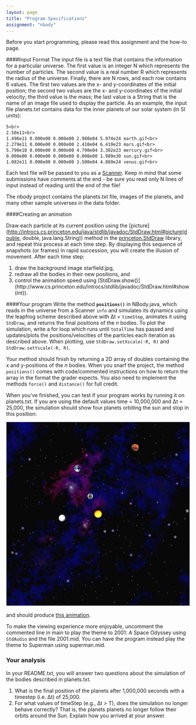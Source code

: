 ```yaml
---
layout: page
title: "Program Specifications"
assignment: "nbody"
---
```


Before you start programming, please read this assignment and the how-to page.

####Input Format
The input file is a text file that contains the information for a particular universe. The first value is an integer N which represents the number of particles. The second value is a real number R which represents the radius of the universe. Finally, there are N rows, and each row contains 6 values. The first two values are the x- and y-coordinates of the initial position; the second two values are the x- and y-coordinates of the initial velocity; the third value is the mass; the last value is a String that is the name of an image file used to display the particle. As an example, the input file planets.txt contains data for the inner planets of our solar system (in SI units):

```
5<br>
2.50e11<br>
1.496e11 0.000e00 0.000e00 2.980e04 5.974e24 earth.gif<br>
2.279e11 0.000e00 0.000e00 2.410e04 6.419e23 mars.gif<br>
5.790e10 0.000e00 0.000e00 4.790e04 3.302e23 mercury.gif<br>
0.000e00 0.000e00 0.000e00 0.000e00 1.989e30 sun.gif<br>
1.082e11 0.000e00 0.000e00 3.500e04 4.869e24 venus.gif<br>
```

Each text file will be passed to you as a [Scanner](http://docs.oracle.com/javase/8/docs/api/java/util/Scanner.html). Keep in mind that some submissions have comments at the end - be sure you read only N lines of input instead of reading until the end of the file!

The nbody project contains the planets.txt file, images of the planets, and many other sample universes in the data folder.

####Creating an animation

Draw each particle at its current position using the [picture](http://introcs.cs.princeton.edu/java/stdlib/javadoc/StdDraw.html#picture(double, double, java.lang.String)) method in the [princeton.StdDraw](http://www.cs.princeton.edu/introcs/stdlib/javadoc/StdDraw.html) library, and repeat this process at each time step. By displaying this sequence of snapshots (or frames) in rapid succession, you will create the illusion of movement. After each time step:
<ol>
<li>draw the background image starfield.jpg, </li>
<li>redraw all the bodies in their new positions, and </li>
<li>control the animation speed using [StdDraw.show()](http://www.cs.princeton.edu/introcs/stdlib/javadoc/StdDraw.html#show(int)). </li>
</ol>

####Your program
Write the method **`positions()`** in NBody.java, which reads in the universe from a Scanner <code>info</code> and simulates its dynamics using the leapfrog scheme described above with Δt = `timeStep`,  animates it using <code>StdDraw</code>, and returns the final positions of the *n* bodies. To plot the simulation, write a for loop which runs until <code>totalTime</code> has passed and updates/plots the positions/velocities of the particles each iteration as described above. When plotting, use `StdDraw.setXscale(-R, R)` and `StdDraw.setYscale(-R, R)`. 

Your method should finish by returning a 2D array of doubles containing the x and y-positions of the *n* bodies. When you snarf the project, the method <code>positions()</code> comes with code/commented instructions on how to return the array in the format the grader expects. You also need to implement the methods <code>force()</code> and <code>distance()</code> for full credit.

When you’ve finished, you can test if your program works by running it on planets.txt. If you are using the default values time = 10,000,000 and Δt = 25,000, the simulation should show four planets orbiting the sun and stop in this position:

<img src = "img/planets_example.png" alt = "result">

and should produce [this animation](http://www.cs.duke.edu/courses/cps100e/spring10/assign/nbody/nbody-planets.mov).

To make the viewing experience more enjoyable, uncomment the commented line in main to play the theme to 2001: A Space Odyssey using `StdAudio` and the file 2001.mid. You can have the program instead play the theme to Superman using superman.mid. 

### Your analysis

In your README.txt, you will answer two questions about the simulation of the bodies described in planets.txt.

1. What is the final position of the planets after 1,000,000 seconds with a timestep (i.e. Δt) of 25,000.  
2. For what values of timeStep (e.g., Δt > T), does the simulation no longer behave correctly? That is, the planets planets no longer follow their orbits around the Sun. Explain how you arrived at your answer.
